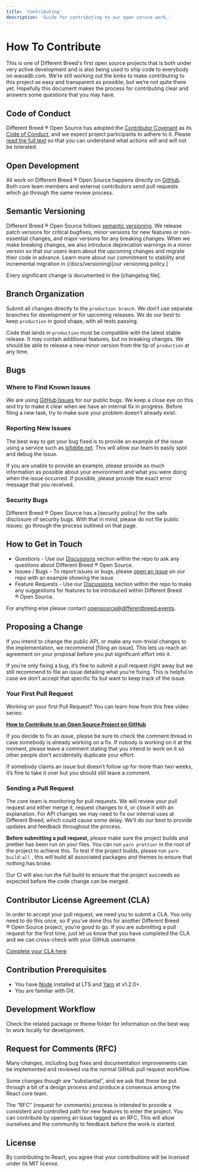 ```yaml
---
title: 'Contributing'
description: 'Guide for contributing to our open soruce work.'
---
```


# How To Contribute

This is one of Different Breed's first open source projects that is both under very active development and is also being used to ship code to everybody on waoadb.com. We’re still working out the kinks to make contributing to this project as easy and transparent as possible, but we’re not quite there yet. Hopefully this document makes the process for contributing clear and answers some questions that you may have.

## Code of Conduct

Different Breed ® Open Source has adopted the [Contributor Covenant](https://www.contributor-covenant.org/) as its [Code of Conduct](/docs/contributing/code-of-conduct), and we expect project participants to adhere to it. Please [read the full text](/docs/contributing/code-of-conduct) so that you can understand what actions will and will not be tolerated.

## Open Development

All work on Different Breed ® Open Source happens directly on [GitHub](https://github.com/waoadb/opensource). Both core team members and external contributors send pull requests which go through the same review process.

## Semantic Versioning

Different Breed ® Open Source follows [semantic versioning](https://semver.org/). We release patch versions for critical bugfixes, minor versions for new features or non-essential changes, and major versions for any breaking changes. When we make breaking changes, we also introduce deprecation warnings in a minor version so that our users learn about the upcoming changes and migrate their code in advance. Learn more about our commitment to stability and incremental migration in (/docs/versioning)[our versioning policy.]

Every significant change is documented in the [changelog file].

## Branch Organization

Submit all changes directly to the `production branch`. We don’t use separate branches for development or for upcoming releases. We do our best to keep `production` in good shape, with all tests passing.

Code that lands in `production` must be compatible with the latest stable release. It may contain additional features, but no breaking changes. We should be able to release a new minor version from the tip of `production` at any time.

## Bugs

### Where to Find Known Issues

We are using [GitHub Issues](https://github.com/waoadb/opensource/issues) for our public bugs. We keep a close eye on this and try to make it clear when we have an internal fix in progress. Before filing a new task, try to make sure your problem doesn’t already exist.

### Reporting New Issues

The best way to get your bug fixed is to provide an example of the issue using a service such as [jsfiddle.net](https://jsfiddle.net/). This will allow our team to easily spot and debug the issue.

If you are unable to provide an example, please provide as much information as possible about your environment and what you were doing when the issue occurred. If possible, please provide the exact error message that you received.

### Security Bugs

Different Breed ® Open Source has a [security policy] for the safe disclosure of security bugs. With that in mind, please do not file public issues; go through the process outlined on that page.

## How to Get in Touch

- Questions - Use our [Discussions](https://github.com/waoadb/opensource/discussions) section within the repo to ask any questions about Different Breed ® Open Source.
- Issues / Bugs - To report issues or bugs, please [open an issue](https://github.com/waoadb/opensource/issues) on our repo with an example showing the issue.
- Feature Requests - Use our [Discussions](https://github.com/waoadb/opensource/discussions) section within the repo to make any suggestions for features to be introduced within Different Breed ® Open Source.

For anything else please contact [opensource@differentbreed.events](mailto:opensource@differentbreed.events).

## Proposing a Change

If you intend to change the public API, or make any non-trivial changes to the implementation, we recommend [filing an issue]. This lets us reach an agreement on your proposal before you put significant effort into it.

If you’re only fixing a bug, it’s fine to submit a pull request right away but we still recommend to file an issue detailing what you’re fixing. This is helpful in case we don’t accept that specific fix but want to keep track of the issue.

### Your First Pull Request

Working on your first Pull Request? You can learn how from this free video series:

**[How to Contribute to an Open Source Project on GitHub](https://egghead.io/courses/how-to-contribute-to-an-opensource-project-on-github)**

If you decide to fix an issue, please be sure to check the comment thread in case somebody is already working on a fix. If nobody is working on it at the moment, please leave a comment stating that you intend to work on it so other people don’t accidentally duplicate your effort.

If somebody claims an issue but doesn’t follow up for more than two weeks, it’s fine to take it over but you should still leave a comment.

### Sending a Pull Request

The core team is monitoring for pull requests. We will review your pull request and either merge it, request changes to it, or close it with an explanation. For API changes we may need to fix our internal uses at Different Breed, which could cause some delay. We’ll do our best to provide updates and feedback throughout the process.

**Before submitting a pull request,** please make sure the project builds and prettier has been run on your files. You can run `yarn prettier` in the root of the project to achieve this. To test if the project builds, please run `yarn build:all` , this will build all associated packages and themes to ensure that nothing has broke.

Our CI will also run the full build to ensure that the project succeeds as expected before the code change can be merged.

## Contributor License Agreement (CLA)

In order to accept your pull request, we need you to submit a CLA. You only need to do this once, so if you’ve done this for another Different Breed ® Open Source project, you’re good to go. If you are submitting a pull request for the first time, just let us know that you have completed the CLA and we can cross-check with your GitHub username.

[Complete your CLA here](https://forms.gle/ZBaXwerHaEJZiDEC9)

## Contribution Prerequisites

- You have [Node](https://nodejs.org/) installed at LTS and [Yarn](https://yarnpkg.com/en/) at v1.2.0+.
- You are familiar with Git.

## Development Workflow

Check the related package or theme folder for information on the best way to work locally for development.

## Request for Comments (RFC)

Many changes, including bug fixes and documentation improvements can be implemented and reviewed via the normal GitHub pull request workflow.

Some changes though are “substantial”, and we ask that these be put through a bit of a design process and produce a consensus among the React core team.

The “RFC” (request for comments) process is intended to provide a consistent and controlled path for new features to enter the project. You can contribute by opening an issue tagged as an RFC, This will allow ourselves and the community to feedback before the work is started.

## License

By contributing to React, you agree that your contributions will be licensed under its MIT license.
